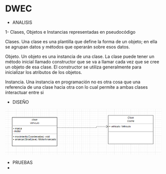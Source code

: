 # DWEC


- ANALISIS


1- Clases, Objetos e Instancias representadas en pseudocódigo


Clases. Una clase es una plantilla
que define la forma de un objeto; en ella se agrupan datos y métodos que operarán sobre esos datos.

Objeto. Un objeto es una instancia de una clase. La clase puede tener un método inicial llamado constructor que se va a llamar cada vez que se cree un objeto de esa clase. El constructor se utiliza generalmente para inicializar los atributos de los objetos.

Instancia. Una instancia en programación no es otra cosa que una referencia de una clase hacia otra con lo cual permite a ambas clases ínteractuar entre si

- DISEÑO


<img src="UML.PNG" alt="JuveR" >


- PRUEBAS
- 
  

